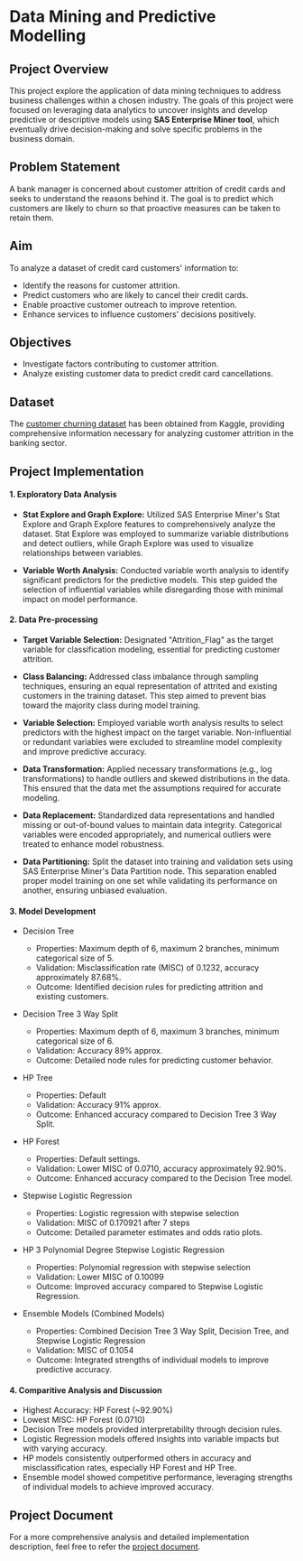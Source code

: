 # Data Mining and Predictive Modelling

## Project Overview
This project explore the application of data mining techniques to address business challenges within a chosen industry. The goals of this project were focused on leveraging data analytics to uncover insights and develop predictive or descriptive models using **SAS Enterprise Miner tool**, which eventually drive decision-making and solve specific problems in the business domain.

## Problem Statement
A bank manager is concerned about customer attrition of credit cards and seeks to understand the reasons behind it. The goal is to predict which customers are likely to churn so that proactive measures can be taken to retain them.

## Aim
To analyze a dataset of credit card customers' information to:
- Identify the reasons for customer attrition.
- Predict customers who are likely to cancel their credit cards.
- Enable proactive customer outreach to improve retention.
- Enhance services to influence customers' decisions positively.

## Objectives
- Investigate factors contributing to customer attrition.
- Analyze existing customer data to predict credit card cancellations.

## Dataset
The [customer churning dataset](https://www.kaggle.com/datasets/whenamancodes/credit-card-customers-prediction) has been obtained from Kaggle, providing comprehensive information necessary for analyzing customer attrition in the banking sector.

## Project Implementation

#### 1. Exploratory Data Analysis

- **Stat Explore and Graph Explore:** Utilized SAS Enterprise Miner's Stat Explore and Graph Explore features to comprehensively analyze the dataset. Stat Explore was employed to summarize variable distributions and detect outliers, while Graph Explore was used to visualize relationships between variables.

- **Variable Worth Analysis:** Conducted variable worth analysis to identify significant predictors for the predictive models. This step guided the selection of influential variables while disregarding those with minimal impact on model performance.

#### 2. Data Pre-processing

- **Target Variable Selection:** Designated "Attrition_Flag" as the target variable for classification modeling, essential for predicting customer attrition.

- **Class Balancing:** Addressed class imbalance through sampling techniques, ensuring an equal representation of attrited and existing customers in the training dataset. This step aimed to prevent bias toward the majority class during model training.

- **Variable Selection:** Employed variable worth analysis results to select predictors with the highest impact on the target variable. Non-influential or redundant variables were excluded to streamline model complexity and improve predictive accuracy.

- **Data Transformation:** Applied necessary transformations (e.g., log transformations) to handle outliers and skewed distributions in the data. This ensured that the data met the assumptions required for accurate modeling.

- **Data Replacement:** Standardized data representations and handled missing or out-of-bound values to maintain data integrity. Categorical variables were encoded appropriately, and numerical outliers were treated to enhance model robustness.

- **Data Partitioning:** Split the dataset into training and validation sets using SAS Enterprise Miner's Data Partition node. This separation enabled proper model training on one set while validating its performance on another, ensuring unbiased evaluation.

#### 3. Model Development

- Decision Tree
  - Properties: Maximum depth of 6, maximum 2 branches, minimum categorical size of 5.
  - Validation: Misclassification rate (MISC) of 0.1232, accuracy approximately 87.68%.
  - Outcome: Identified decision rules for predicting attrition and existing customers.
 
- Decision Tree 3 Way Split
  - Properties: Maximum depth of 6, maximum 3 branches, minimum categorical size of 6.
  - Validation: Accuracy 89% approx.
  - Outcome: Detailed node rules for predicting customer behavior.

- HP Tree
  - Properties: Default
  - Validation: Accuracy 91% approx.
  - Outcome: Enhanced accuracy compared to Decision Tree 3 Way Split.

- HP Forest
   - Properties: Default settings.
   - Validation: Lower MISC of 0.0710, accuracy approximately 92.90%.
   - Outcome: Enhanced accuracy compared to the Decision Tree model.

- Stepwise Logistic Regression
  - Properties: Logistic regression with stepwise selection
  - Validation: MISC of 0.170921 after 7 steps
  - Outcome: Detailed parameter estimates and odds ratio plots.

- HP 3 Polynomial Degree Stepwise Logistic Regression
  - Properties: Polynomial regression with stepwise selection
  - Validation: Lower MISC of 0.10099
  - Outcome: Improved accuracy compared to Stepwise Logistic Regression.

 - Ensemble Models (Combined Models)
   - Properties: Combined Decision Tree 3 Way Split, Decision Tree, and Stepwise Logistic Regression
   - Validation: MISC of 0.1054
   - Outcome: Integrated strengths of individual models to improve predictive accuracy.
  
#### 4. Comparitive Analysis and Discussion
- Highest Accuracy: HP Forest (~92.90%)
- Lowest MISC: HP Forest (0.0710)
- Decision Tree models provided interpretability through decision rules.
- Logistic Regression models offered insights into variable impacts but with varying accuracy.
- HP models consistently outperformed others in accuracy and misclassification rates, especially HP Forest and HP Tree.
- Ensemble model showed competitive performance, leveraging strengths of individual models to achieve improved accuracy.

## Project Document
For a more comprehensive analysis and detailed implementation description, feel free to refer the [project document](https://docs.google.com/document/d/e/2PACX-1vSnwY0NoWIPwtrNVzbBqRh7EhKSHsiPZGshnGLF-tKqmPyZ8QgEFjJXa56EGNGV7g/pub).
 



